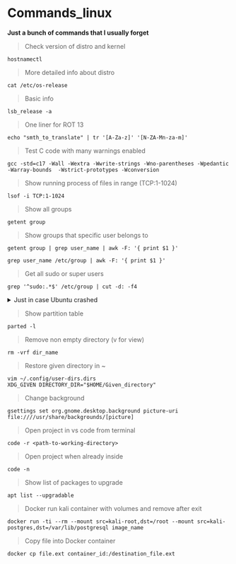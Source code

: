 # Commands_linux
**Just a bunch of commands that I usually forget**    
> Check version of distro and kernel
```
hostnamectl
```
> More detailed info about distro
```
cat /etc/os-release
```
> Basic info
```
lsb_release -a
```
> One liner for ROT 13
```
echo "smth_to_translate" | tr '[A-Za-z]' '[N-ZA-Mn-za-m]'
```
> Test C code with many warnings enabled
```
gcc -std=c17 -Wall -Wextra -Wwrite-strings -Wno-parentheses -Wpedantic -Warray-bounds  -Wstrict-prototypes -Wconversion
```
> Show running process of files in range (TCP:1-1024)
```
lsof -i TCP:1-1024
```
> Show all groups
```
getent group
```
> Show groups that specific user belongs to
```
getent group | grep user_name | awk -F: '{ print $1 }'
```
```
grep user_name /etc/group | awk -F: '{ print $1 }'
```
> Get all sudo or super users
```
grep '^sudo:.*$' /etc/group | cut -d: -f4
```
<details>
  <summary>Just in case Ubuntu crashed</summary>
 
  ## step by step  
  ```
  sudo rm /var/lib/apt/lists/lock
  ```
  ```
  sudo rm /var/lib/dpkg/lock
  ```
  ```
  sudo rm /var/lib/dpkg/lock-frontend
  ```
  ```
  sudo dpkg --configure -a
  ```
  ```
  sudo apt clean
  ```
  ```
  sudo apt update --fix-missing
  ```
  ```
  sudo apt install -f
  ```
  ```
  sudo dpkg --configure -a
  ```
  ```
  sudo apt upgrade
  ```
  ```
  sudo apt dist-upgrade
  ```
  ```
  sudo reboot
  ```
</details>

> Show partition table
```
parted -l
```
> Remove non empty directory (v for view)
```
rm -vrf dir_name
```
> Restore given directory in ~
```
vim ~/.config/user-dirs.dirs
XDG_GIVEN DIRECTORY_DIR="$HOME/Given_directory"
```
> Change background
```
gsettings set org.gnome.desktop.background picture-uri file:////usr/share/backgrounds/[picture]
```
> Open project in vs code from terminal
```
code -r <path-to-working-directory>
```
> Open project when already inside
```
code -n
```
> Show list of packages to upgrade
```
apt list --upgradable
```

> Docker run kali container with volumes and remove after exit
```
docker run -ti --rm --mount src=kali-root,dst=/root --mount src=kali-postgres,dst=/var/lib/postgresql image_name
```

> Copy file into Docker container
```
docker cp file.ext container_id:/destination_file.ext
```

